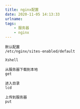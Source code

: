 ```yaml
---
title: nginx配置
date: 2020-11-05 14:13:33
urlname:
tags:
    - 服务器
    - nginx
---
```


```
默认配置
/etc/nginx/sites-enabled/default
```

```
Xshell 

从服务器下载到本地
get 

进入目录
lcd

上传到服务器
put

```
